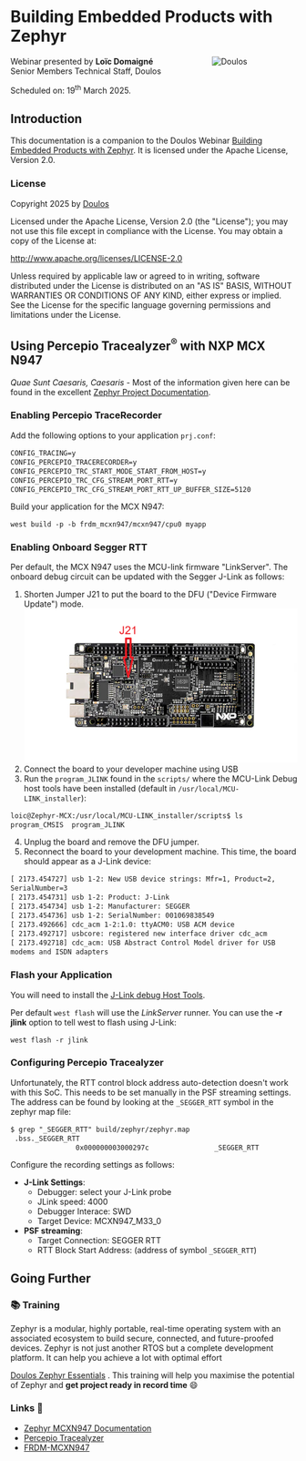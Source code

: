 # Building Embedded Products with Zephyr

<img src="https://www.doulos.com/media/1009/doulos-logo-header.svg" alt="Doulos" style="width: 150px;" align="right"/>


Webinar presented by **Loïc Domaigné** <br/>
Senior Members Technical Staff, Doulos

Scheduled on: 19<sup>th</sup> March 2025.

## Introduction
This documentation is a companion to the Doulos Webinar [Building Embedded Products with Zephyr](https://www.doulos.com/events/webinars/building-embedded-products-with-zephyr). It is licensed under the Apache License, Version 2.0.

### License

Copyright 2025 by [Doulos](https://www.doulos.com)

Licensed under the Apache License, Version 2.0 (the "License"); you may not use this file except in compliance with the License. You may obtain a copy of the License at:

http://www.apache.org/licenses/LICENSE-2.0

Unless required by applicable law or agreed to in writing, software distributed under the License is distributed on an "AS IS" BASIS, WITHOUT WARRANTIES OR CONDITIONS OF ANY KIND, either express or implied. See the License for the specific language governing permissions and limitations under the License.

## Using Percepio Tracealyzer<sup>:registered:</sup> with NXP MCX N947
*Quae Sunt Caesaris, Caesaris* - Most of the information given here can be found in the excellent [Zephyr Project Documentation](https://docs.zephyrproject.org/latest/index.html).

### Enabling Percepio TraceRecorder
Add the following options to your application `prj.conf`:
```kconfig
CONFIG_TRACING=y
CONFIG_PERCEPIO_TRACERECORDER=y
CONFIG_PERCEPIO_TRC_START_MODE_START_FROM_HOST=y
CONFIG_PERCEPIO_TRC_CFG_STREAM_PORT_RTT=y
CONFIG_PERCEPIO_TRC_CFG_STREAM_PORT_RTT_UP_BUFFER_SIZE=5120
```
Build your application for the MCX N947:
```console
west build -p -b frdm_mcxn947/mcxn947/cpu0 myapp
```

### Enabling Onboard Segger RTT
Per default, the MCX N947 uses the MCU-link firmware "LinkServer". The onboard debug circuit can be updated with the Segger J-Link as follows:

1. Shorten Jumper J21 to put the board to the DFU ("Device Firmware Update") mode.
![image](frdm_mcxn947.png)
2. Connect the board to your developer machine using USB
3. Run the `program_JLINK` found in the `scripts/` where the MCU-Link Debug host tools have been installed (default in `/usr/local/MCU-LINK_installer`):
```console
loic@Zephyr-MCX:/usr/local/MCU-LINK_installer/scripts$ ls
program_CMSIS  program_JLINK
```
4. Unplug the board and remove the DFU jumper.
5. Reconnect the board to your development machine. This time, the board should appear as a J-Link device:
```dmesg
[ 2173.454727] usb 1-2: New USB device strings: Mfr=1, Product=2, SerialNumber=3
[ 2173.454731] usb 1-2: Product: J-Link
[ 2173.454734] usb 1-2: Manufacturer: SEGGER
[ 2173.454736] usb 1-2: SerialNumber: 001069838549
[ 2173.492666] cdc_acm 1-2:1.0: ttyACM0: USB ACM device
[ 2173.492717] usbcore: registered new interface driver cdc_acm
[ 2173.492718] cdc_acm: USB Abstract Control Model driver for USB modems and ISDN adapters
```
### Flash your Application
You will need to install the [J-Link debug Host Tools](https://www.segger.com/downloads/jlink/#J-LinkSoftwareAndDocumentationPack).

Per default `west flash` will use the *LinkServer* runner. You can use the **-r jlink** option to tell west to flash using J-Link:
```console
west flash -r jlink
```

### Configuring  Percepio Tracealyzer
Unfortunately, the RTT control block address auto-detection doesn't work with this SoC. This needs to be set manually in the PSF streaming settings. The address can be found by looking at the `_SEGGER_RTT` symbol in the zephyr map file:
```console
$ grep "_SEGGER_RTT" build/zephyr/zephyr.map
 .bss._SEGGER_RTT
                0x000000003000297c                _SEGGER_RTT
```

Configure the recording settings as follows:
*  **J-Link Settings**:
   - Debugger: select your J-Link probe
   - JLink speed: 4000
   - Debugger Interace: SWD
   - Target Device: MCXN947_M33_0
* **PSF streaming**:
   - Target Connection: SEGGER RTT
   - RTT Block Start Address: (address of symbol `_SEGGER_RTT`)


## Going Further

### 📚 Training
Zephyr is a modular, highly portable, real-time operating system with an associated ecosystem to build secure, connected, and future-proofed devices. Zephyr is not just another RTOS but a complete development platform. It can help you achieve a lot with optimal effort

[Doulos Zephyr Essentials](https://www.doulos.com/zephyr/) . This training will help you maximise  the potential of Zephyr and **get project ready in record time** 😄

###  Links 🔗
* [Zephyr MCXN947 Documentation](https://docs.zephyrproject.org/latest/boards/nxp/frdm_mcxn947/doc/index.html)
* [Percepio Tracealyzer](https://percepio.com/tracealyzer/)
* [FRDM-MCXN947 ](https://www.nxp.com/design/design-center/development-boards-and-designs/FRDM-MCXN947)
